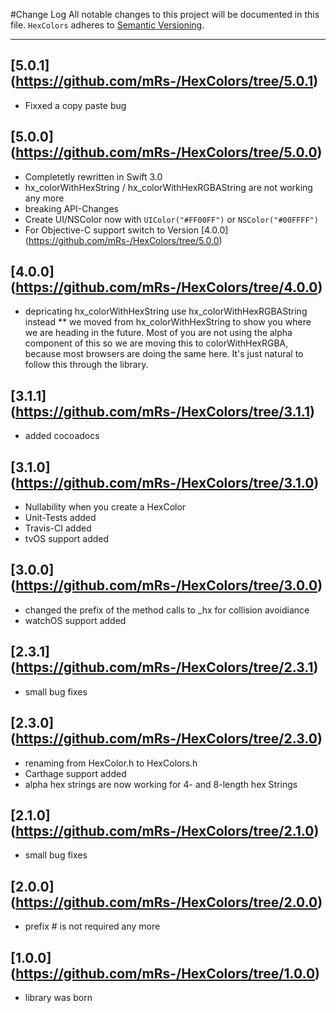 #Change Log
All notable changes to this project will be documented in this file.
`HexColors` adheres to [Semantic Versioning](http://semver.org/).

---
## [5.0.1] (https://github.com/mRs-/HexColors/tree/5.0.1)
* Fixxed a copy paste bug

## [5.0.0] (https://github.com/mRs-/HexColors/tree/5.0.0)
* Completetly rewritten in Swift 3.0
* hx_colorWithHexString / hx_colorWithHexRGBAString are not working any more
* breaking API-Changes
* Create UI/NSColor now with `UIColor("#FF00FF")` or `NSColor("#00FFFF")` 
* For Objective-C support switch to Version [4.0.0] (https://github.com/mRs-/HexColors/tree/5.0.0)

## [4.0.0] (https://github.com/mRs-/HexColors/tree/4.0.0)
* depricating hx_colorWithHexString use hx_colorWithHexRGBAString instead
** we moved from hx_colorWithHexString to show you where we are heading in the future. Most of you are not using the alpha component of this so we are moving this to colorWithHexRGBA, because most browsers are doing the same here. It's just natural to follow this through the library.

## [3.1.1] (https://github.com/mRs-/HexColors/tree/3.1.1)
* added cocoadocs

## [3.1.0] (https://github.com/mRs-/HexColors/tree/3.1.0)
* Nullability when you create a HexColor
* Unit-Tests added
* Travis-CI added
* tvOS support added

## [3.0.0] (https://github.com/mRs-/HexColors/tree/3.0.0)
* changed the prefix of the method calls to _hx for collision avoidiance
* watchOS support added

## [2.3.1] (https://github.com/mRs-/HexColors/tree/2.3.1)
* small bug fixes

## [2.3.0] (https://github.com/mRs-/HexColors/tree/2.3.0)
* renaming from HexColor.h to HexColors.h
* Carthage support added
* alpha hex strings are now working for 4- and 8-length hex Strings

## [2.1.0] (https://github.com/mRs-/HexColors/tree/2.1.0)
* small bug fixes

## [2.0.0] (https://github.com/mRs-/HexColors/tree/2.0.0)
* prefix # is not required any more

## [1.0.0] (https://github.com/mRs-/HexColors/tree/1.0.0)
* library was born
